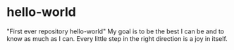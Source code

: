 # hello-world
"First ever repository hello-world"
My goal is to be the best I can be and to know as much as I can. Every little step in the right direction is a joy in itself.
